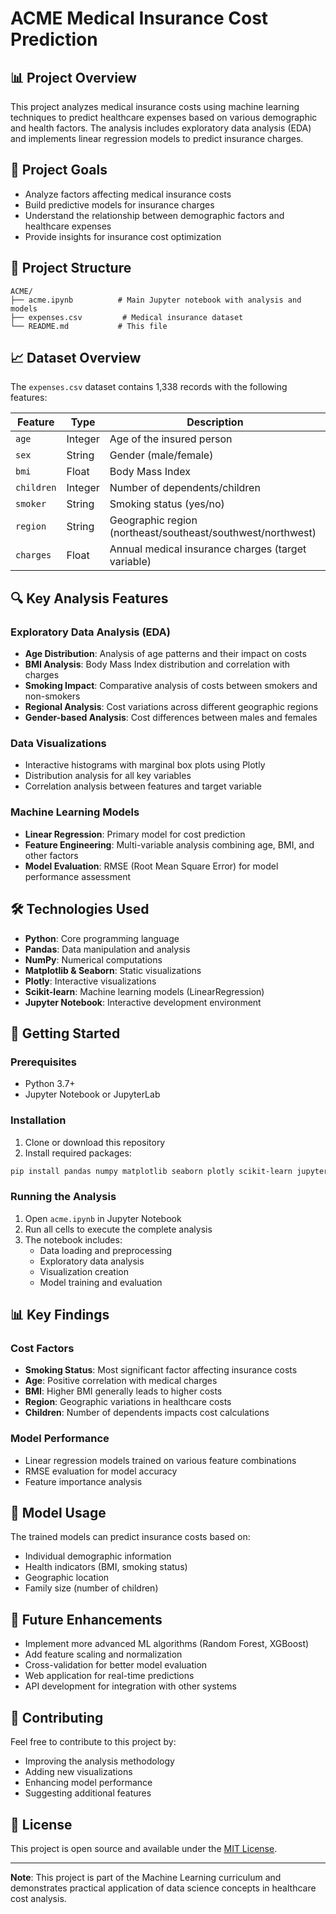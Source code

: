 # ACME Medical Insurance Cost Prediction

## 📊 Project Overview

This project analyzes medical insurance costs using machine learning techniques to predict healthcare expenses based on various demographic and health factors. The analysis includes exploratory data analysis (EDA) and implements linear regression models to predict insurance charges.

## 🎯 Project Goals

- Analyze factors affecting medical insurance costs
- Build predictive models for insurance charges
- Understand the relationship between demographic factors and healthcare expenses
- Provide insights for insurance cost optimization

## 📁 Project Structure

```
ACME/
├── acme.ipynb          # Main Jupyter notebook with analysis and models
├── expenses.csv         # Medical insurance dataset
└── README.md           # This file
```

## 📈 Dataset Overview

The `expenses.csv` dataset contains 1,338 records with the following features:

| Feature | Type | Description |
|---------|------|-------------|
| `age` | Integer | Age of the insured person |
| `sex` | String | Gender (male/female) |
| `bmi` | Float | Body Mass Index |
| `children` | Integer | Number of dependents/children |
| `smoker` | String | Smoking status (yes/no) |
| `region` | String | Geographic region (northeast/southeast/southwest/northwest) |
| `charges` | Float | Annual medical insurance charges (target variable) |

## 🔍 Key Analysis Features

### Exploratory Data Analysis (EDA)
- **Age Distribution**: Analysis of age patterns and their impact on costs
- **BMI Analysis**: Body Mass Index distribution and correlation with charges
- **Smoking Impact**: Comparative analysis of costs between smokers and non-smokers
- **Regional Analysis**: Cost variations across different geographic regions
- **Gender-based Analysis**: Cost differences between males and females

### Data Visualizations
- Interactive histograms with marginal box plots using Plotly
- Distribution analysis for all key variables
- Correlation analysis between features and target variable

### Machine Learning Models
- **Linear Regression**: Primary model for cost prediction
- **Feature Engineering**: Multi-variable analysis combining age, BMI, and other factors
- **Model Evaluation**: RMSE (Root Mean Square Error) for model performance assessment

## 🛠️ Technologies Used

- **Python**: Core programming language
- **Pandas**: Data manipulation and analysis
- **NumPy**: Numerical computations
- **Matplotlib & Seaborn**: Static visualizations
- **Plotly**: Interactive visualizations
- **Scikit-learn**: Machine learning models (LinearRegression)
- **Jupyter Notebook**: Interactive development environment

## 🚀 Getting Started

### Prerequisites
- Python 3.7+
- Jupyter Notebook or JupyterLab

### Installation
1. Clone or download this repository
2. Install required packages:
```bash
pip install pandas numpy matplotlib seaborn plotly scikit-learn jupyter
```

### Running the Analysis
1. Open `acme.ipynb` in Jupyter Notebook
2. Run all cells to execute the complete analysis
3. The notebook includes:
   - Data loading and preprocessing
   - Exploratory data analysis
   - Visualization creation
   - Model training and evaluation

## 📊 Key Findings

### Cost Factors
- **Smoking Status**: Most significant factor affecting insurance costs
- **Age**: Positive correlation with medical charges
- **BMI**: Higher BMI generally leads to higher costs
- **Region**: Geographic variations in healthcare costs
- **Children**: Number of dependents impacts cost calculations

### Model Performance
- Linear regression models trained on various feature combinations
- RMSE evaluation for model accuracy
- Feature importance analysis

## 🔧 Model Usage

The trained models can predict insurance costs based on:
- Individual demographic information
- Health indicators (BMI, smoking status)
- Geographic location
- Family size (number of children)

## 📝 Future Enhancements

- Implement more advanced ML algorithms (Random Forest, XGBoost)
- Add feature scaling and normalization
- Cross-validation for better model evaluation
- Web application for real-time predictions
- API development for integration with other systems

## 🤝 Contributing

Feel free to contribute to this project by:
- Improving the analysis methodology
- Adding new visualizations
- Enhancing model performance
- Suggesting additional features

## 📄 License

This project is open source and available under the [MIT License](LICENSE).

---

**Note**: This project is part of the Machine Learning curriculum and demonstrates practical application of data science concepts in healthcare cost analysis. 